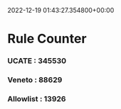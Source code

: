 2022-12-19 01:43:27.354800+00:00
# Rule Counter 
 ### UCATE : 345530

 ### Veneto : 88629

 ### Allowlist : 13926